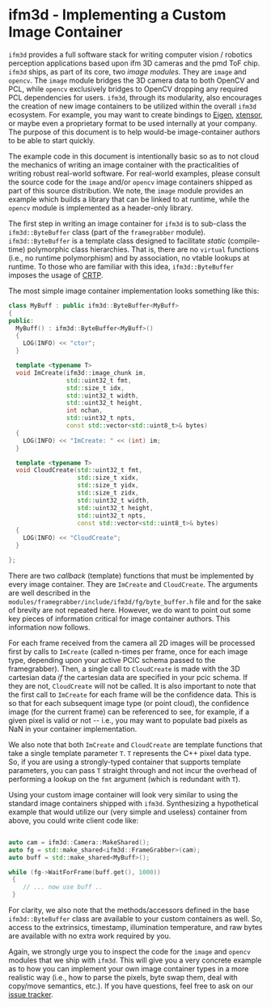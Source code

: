 
ifm3d - Implementing a Custom Image Container
=============================================

`ifm3d` provides a full software stack for writing computer vision / robotics
perception applications based upon ifm 3D cameras and the pmd ToF chip. `ifm3d`
ships, as part of its core, two *image modules*. They are `image` and
`opencv`. The `image` module bridges the 3D camera data to both OpenCV and
PCL, while `opencv` exclusively bridges to OpenCV dropping any required PCL
dependencies for users. `ifm3d`, through its modularity, also encourages the
creation of new image containers to be utilized within the overall `ifm3d`
ecosystem. For example, you may want to create bindings to
[Eigen](http://eigen.tuxfamily.org),
[xtensor](https://github.com/QuantStack/xtensor), or maybe even a proprietary
format to be used internally at your company. The purpose of this document is
to help would-be image-container authors to be able to start quickly.

The example code in this document is intentionally basic so as to not cloud the
mechanics of writing an image container with the practicalities of writing
robust real-world software. For real-world examples, please consult the source
code for the `image` and/or `opencv` image containers shipped as part of this
source distribution. We note, the `image` module provides an example which
builds a library that can be linked to at runtime, while the `opencv` module is
implemented as a header-only library.


The first step in writing an image container for `ifm3d` is to sub-class the
`ifm3d::ByteBuffer` class (part of the `framegrabber`
module). `ifm3d::ByteBuffer` is a template class designed to facilitate
*static* (compile-time) polymorphic class hierarchies. That is, there are no
`virtual` functions (i.e., no runtime polymorphism) and by association, no
vtable lookups at runtime. To those who are familiar with this idea,
`ifm3d::ByteBuffer` imposes the usage of
[CRTP](https://en.wikipedia.org/wiki/Curiously_recurring_template_pattern).

The most simple image container implementation looks something like this:

```c++
class MyBuff : public ifm3d::ByteBuffer<MyBuff>
{
public:
  MyBuff() : ifm3d::ByteBuffer<MyBuff>()
  {
    LOG(INFO) << "ctor";
  }

  template <typename T>
  void ImCreate(ifm3d::image_chunk im,
                std::uint32_t fmt,
                std::size_t idx,
                std::uint32_t width,
                std::uint32_t height,
                int nchan,
                std::uint32_t npts,
                const std::vector<std::uint8_t>& bytes)
  {
    LOG(INFO) << "ImCreate: " << (int) im;
  }

  template <typename T>
  void CloudCreate(std::uint32_t fmt,
                   std::size_t xidx,
                   std::size_t yidx,
                   std::size_t zidx,
                   std::uint32_t width,
                   std::uint32_t height,
                   std::uint32_t npts,
                   const std::vector<std::uint8_t>& bytes)
  {
    LOG(INFO) << "CloudCreate";
  }

};
```

There are two *callback* (template) functions that must be implemented by every
image container. They are ``ImCreate`` and ``CloudCreate``. The arguments are
well described in the `modules/framegrabber/include/ifm3d/fg/byte_buffer.h`
file and for the sake of brevity are not repeated here. However, we do want to
point out some key pieces of information critical for image container
authors. This information now follows.

For each frame received from the camera all 2D images will be processed first
by calls to ``ImCreate`` (called n-times per frame, once for each image type,
depending upon your active PCIC schema passed to the framegrabber). Then, a
single call to ``CloudCreate`` is made with the 3D cartesian data *if* the
cartesian data are specified in your pcic schema. If they are not,
``CloudCreate`` will not be called. It is also important to note that the first
call to ``ImCreate`` for each frame will be the confidence data. This is so
that for each subsequent image type (or point cloud), the confidence image (for
the current frame) can be referenced to see, for example, if a given pixel is
valid or not -- i.e., you may want to populate bad pixels as NaN in your
container implementation.

We also note that both ``ImCreate`` and ``CloudCreate`` are template functions
that take a single template parameter ``T``. ``T`` represents the C++ pixel
data type. So, if you are using a strongly-typed container that supports
template parameters, you can pass ``T`` straight through and not incur the
overhead of performing a lookup on the ``fmt`` argument (which is redundant
with ``T``).

Using your custom image container will look very similar to using the standard
image containers shipped with ``ifm3d``. Synthesizing a hypothetical example
that would utilize our (very simple and useless) container from above, you
could write client code like:

```c++

auto cam = ifm3d::Camera::MakeShared();
auto fg = std::make_shared<ifm3d::FrameGrabber>(cam);
auto buff = std::make_shared<MyBuff>();

while (fg->WaitForFrame(buff.get(), 1000))
 {
    // ... now use buff ..
 }
```

For clarity, we also note that the methods/accessors defined in the base
`ifm3d::ByteBuffer` class are available to your custom containers as well. So,
access to the extrinsics, timestamp, illumination temperature, and raw bytes
are available with no extra work required by you.

Again, we strongly urge you to inspect the code for the `image` and `opencv`
modules that we ship with `ifm3d`. This will give you a very concrete example
as to how you can implement your own image container types in a more realistic
way (i.e., how to parse the pixels, byte swap them, deal with copy/move
semantics, etc.). If you have questions, feel free to ask on our
[issue tracker](https://github.com/lovepark/ifm3d/issues).
